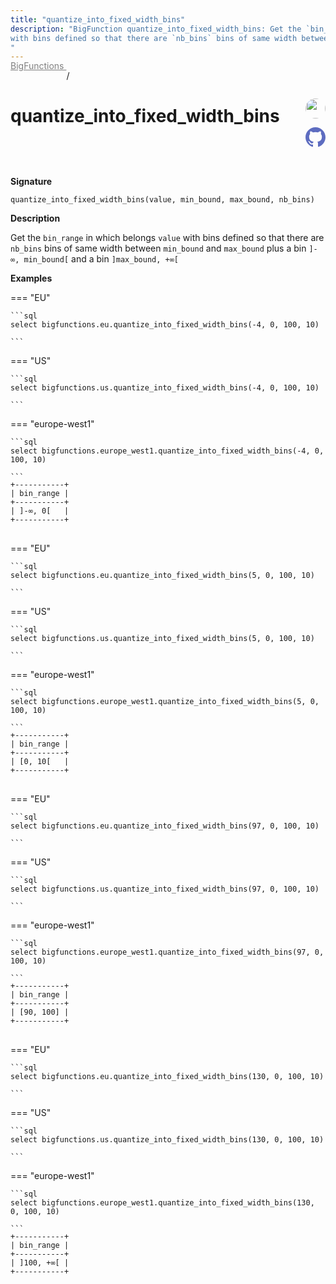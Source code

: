 ```yaml
---
title: "quantize_into_fixed_width_bins"
description: "BigFunction quantize_into_fixed_width_bins: Get the `bin_range` in which belongs `value`
with bins defined so that there are `nb_bins` bins of same width between `min_bound` and `max_bound` plus a bin `]-∞, min_bound[` and a bin `]max_bound, +∞[`
"
---
```


<a style="color: gray; position: relative; top: -1rem" href="..">BigFunctions </a> / 

# quantize_into_fixed_width_bins


<div style="position: relative; top: -4rem; margin-bottom:  -2rem; text-align: right; z-index: 9999;">
  
  <a href="https://www.linkedin.com/in/paul-marcombes" title="Author: Paul Marcombes" target="_blank">
    <img src="https://lh3.googleusercontent.com/a-/ACB-R5RDf2yxcw1p_IYLCKmiUIScreatDdhG8B83om6Ohw=s260" width="32" style=" border-radius: 50% !important">
  </a>
  
  <a href="quantize_into_fixed_width_bins.yaml" title="Edit on GitHub" target="_blank"><svg xmlns="http://www.w3.org/2000/svg" width="32" height="32" viewBox="0 0 24 24"><path fill="#5d6cc0" d="M12 0c-6.626 0-12 5.373-12 12 0 5.302 3.438 9.8 8.207 11.387.599.111.793-.261.793-.577v-2.234c-3.338.726-4.033-1.416-4.033-1.416-.546-1.387-1.333-1.756-1.333-1.756-1.089-.745.083-.729.083-.729 1.205.084 1.839 1.237 1.839 1.237 1.07 1.834 2.807 1.304 3.492.997.107-.775.418-1.305.762-1.604-2.665-.305-5.467-1.334-5.467-5.931 0-1.311.469-2.381 1.236-3.221-.124-.303-.535-1.524.117-3.176 0 0 1.008-.322 3.301 1.23.957-.266 1.983-.399 3.003-.404 1.02.005 2.047.138 3.006.404 2.291-1.552 3.297-1.23 3.297-1.23.653 1.653.242 2.874.118 3.176.77.84 1.235 1.911 1.235 3.221 0 4.609-2.807 5.624-5.479 5.921.43.372.823 1.102.823 2.222v3.293c0 .319.192.694.801.576 4.765-1.589 8.199-6.086 8.199-11.386 0-6.627-5.373-12-12-12z"/></svg></a>
</div>



**Signature** 
```
quantize_into_fixed_width_bins(value, min_bound, max_bound, nb_bins)
```

**Description**

Get the `bin_range` in which belongs `value`
with bins defined so that there are `nb_bins` bins of same width between `min_bound` and `max_bound` plus a bin `]-∞, min_bound[` and a bin `]max_bound, +∞[`






**Examples**













=== "EU"

    ```sql
    select bigfunctions.eu.quantize_into_fixed_width_bins(-4, 0, 100, 10)
    
    ```




=== "US"

    ```sql
    select bigfunctions.us.quantize_into_fixed_width_bins(-4, 0, 100, 10)
    
    ```




=== "europe-west1"

    ```sql
    select bigfunctions.europe_west1.quantize_into_fixed_width_bins(-4, 0, 100, 10)
    
    ```









<pre style="margin-top: -1rem;">
<code style="padding-top: 0px; padding-bottom: 0px;">+-----------+
| bin_range |
+-----------+
| ]-∞, 0[   |
+-----------+
</code>
</pre>



















=== "EU"

    ```sql
    select bigfunctions.eu.quantize_into_fixed_width_bins(5, 0, 100, 10)
    
    ```




=== "US"

    ```sql
    select bigfunctions.us.quantize_into_fixed_width_bins(5, 0, 100, 10)
    
    ```




=== "europe-west1"

    ```sql
    select bigfunctions.europe_west1.quantize_into_fixed_width_bins(5, 0, 100, 10)
    
    ```









<pre style="margin-top: -1rem;">
<code style="padding-top: 0px; padding-bottom: 0px;">+-----------+
| bin_range |
+-----------+
| [0, 10[   |
+-----------+
</code>
</pre>



















=== "EU"

    ```sql
    select bigfunctions.eu.quantize_into_fixed_width_bins(97, 0, 100, 10)
    
    ```




=== "US"

    ```sql
    select bigfunctions.us.quantize_into_fixed_width_bins(97, 0, 100, 10)
    
    ```




=== "europe-west1"

    ```sql
    select bigfunctions.europe_west1.quantize_into_fixed_width_bins(97, 0, 100, 10)
    
    ```









<pre style="margin-top: -1rem;">
<code style="padding-top: 0px; padding-bottom: 0px;">+-----------+
| bin_range |
+-----------+
| [90, 100] |
+-----------+
</code>
</pre>



















=== "EU"

    ```sql
    select bigfunctions.eu.quantize_into_fixed_width_bins(130, 0, 100, 10)
    
    ```




=== "US"

    ```sql
    select bigfunctions.us.quantize_into_fixed_width_bins(130, 0, 100, 10)
    
    ```




=== "europe-west1"

    ```sql
    select bigfunctions.europe_west1.quantize_into_fixed_width_bins(130, 0, 100, 10)
    
    ```









<pre style="margin-top: -1rem;">
<code style="padding-top: 0px; padding-bottom: 0px;">+-----------+
| bin_range |
+-----------+
| ]100, +∞[ |
+-----------+
</code>
</pre>









